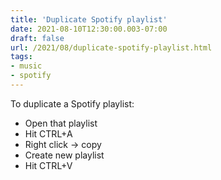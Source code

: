 ```yaml
---
title: 'Duplicate Spotify playlist'
date: 2021-08-10T12:30:00.003-07:00
draft: false
url: /2021/08/duplicate-spotify-playlist.html
tags: 
- music
- spotify
---
```


To duplicate a Spotify playlist:

*   Open that playlist
*   Hit CTRL+A
*   Right click -> copy
*   Create new playlist
*   Hit CTRL+V
